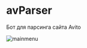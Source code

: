 # avParser

Бот для парсинга сайта Avito

![mainmenu](https://github.com/tamlekaimak/avParser/blob/main/images/logo.jpeg)
